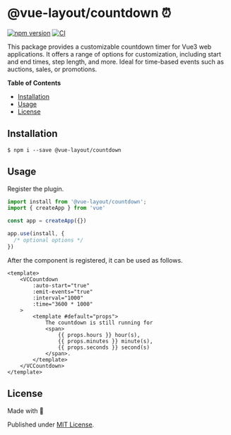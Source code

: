 # @vue-layout/countdown ⏰

[![npm version](https://badge.fury.io/js/@vue-layout%2Fbasic.svg)](https://badge.fury.io/js/@vue-layout%2Fbasic)
[![CI](https://github.com/Tada5hi/vue-layout/actions/workflows/main.yml/badge.svg)](https://github.com/Tada5hi/vue-layout/actions/workflows/main.yml)

This package provides a customizable countdown timer for Vue3 web applications.
It offers a range of options for customization, including start and end times, step length, and more.
Ideal for time-based events such as auctions, sales, or promotions.

**Table of Contents**

- [Installation](#installation)
- [Usage](#usage)
- [License](#license)

## Installation

```
$ npm i --save @vue-layout/countdown
```

## Usage

Register the plugin.

```typescript
import install from '@vue-layout/countdown';
import { createApp } from 'vue'

const app = createApp({})

app.use(install, {
  /* optional options */
})
```

After the component is registered, it can be used as follows.

```vue
<template>
    <VCCountdown
        :auto-start="true"
        :emit-events="true"
        :interval="1000"
        :time="3600 * 1000"
    >
        <template #default="props">
            The countdown is still running for
            <span>
                {{ props.hours }} hour(s),
                {{ props.minutes }} minute(s),
                {{ props.seconds }} second(s)
            </span>.
        </template>
    </VCCountdown>
</template>
```

## License

Made with 💚

Published under [MIT License](./LICENSE).
